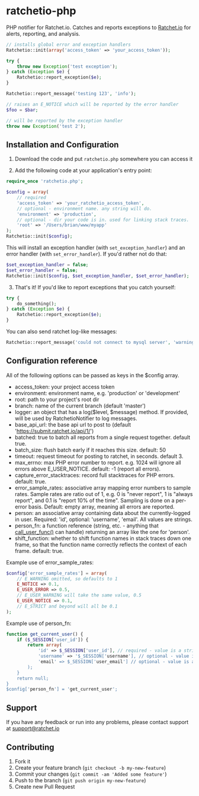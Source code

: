 ratchetio-php
===========

PHP notifier for Ratchet.io. Catches and reports exceptions to [Ratchet.io](https://ratchet.io/) for alerts, reporting, and analysis.

```php
// installs global error and exception handlers
Ratchetio::init(array('access_token' => 'your_access_token'));

try {
    throw new Exception('test exception');
} catch (Exception $e) {
    Ratchetio::report_exception($e);
}

Ratchetio::report_message('testing 123', 'info');

// raises an E_NOTICE which will be reported by the error handler
$foo = $bar;

// will be reported by the exception handler
throw new Exception('test 2');
```

## Installation and Configuration

1. Download the code and put `ratchetio.php` somewhere you can access it

2. Add the following code at your application's entry point:

```php
require_once 'ratchetio.php';

$config = array(
    // required
    'access_token' => 'your_ratchetio_access_token',
    // optional - environment name. any string will do.
    'environment' => 'production',
    // optional - dir your code is in. used for linking stack traces.
    'root' => '/Users/brian/www/myapp'
);
Ratchetio::init($config);
```

This will install an exception handler (with `set_exception_handler`) and an error handler (with `set_error_handler`). If you'd rather not do that:

```php
$set_exception_handler = false;
$set_error_handler = false;
Ratchetio::init($config, $set_exception_handler, $set_error_handler);
```

3. That's it! If you'd like to report exceptions that you catch yourself:

```php
try {
    do_something();
} catch (Exception $e) {
    Ratchetio::report_exception($e);
}
```

You can also send ratchet log-like messages:

```php
Ratchetio::report_message('could not connect to mysql server', 'warning');
```


## Configuration reference

All of the following options can be passed as keys in the $config array.

- access_token: your project access token
- environment: environment name, e.g. 'production' or 'development'
- root: path to your project's root dir
- branch: name of the current branch (default 'master')
- logger: an object that has a log($level, $message) method. If provided, will be used by RatchetioNotifier to log messages.
- base_api_url: the base api url to post to (default 'https://submit.ratchet.io/api/1/')
- batched: true to batch all reports from a single request together. default true.
- batch_size: flush batch early if it reaches this size. default: 50
- timeout: request timeout for posting to ratchet, in seconds. default 3.
- max_errno: max PHP error number to report. e.g. 1024 will ignore all errors above E_USER_NOTICE. default: -1 (report all errors).
- capture_error_stacktraces: record full stacktraces for PHP errors. default: true.
- error_sample_rates: associative array mapping error numbers to sample rates. Sample rates are ratio out of 1, e.g. 0 is "never report", 1 is "always report", and 0.1 is "report 10% of the time". Sampling is done on a per-error basis. Default: empty array, meaning all errors are reported.
- person: an associative array containing data about the currently-logged in user. Required: 'id', optional: 'username', 'email'. All values are strings.
- person_fn: a function reference (string, etc. - anything that [call_user_func()](http://php.net/call_user_func) can handle) returning an array like the one for 'person'.
- shift_function: whether to shift function names in stack traces down one frame, so that the function name correctly reflects the context of each frame. default: true.

Example use of error_sample_rates:
```php
$config['error_sample_rates'] = array(
    // E_WARNING omitted, so defaults to 1
    E_NOTICE => 0.1,
    E_USER_ERROR => 0.5,
    // E_USER_WARNING will take the same value, 0.5
    E_USER_NOTICE => 0.1,
    // E_STRICT and beyond will all be 0.1
);
```

Example use of person_fn:
```php
function get_current_user() {
    if ($_SESSION['user_id']) {
        return array(
            'id' => $_SESSION['user_id'], // required - value is a string
            'username' => '$_SESSION['username'], // optional - value is a string
            'email' => $_SESSION['user_email'] // optional - value is a string
        );
    }
    return null;
}
$config['person_fn'] = 'get_current_user';
```


## Support

If you have any feedback or run into any problems, please contact support at support@ratchet.io


## Contributing

1. Fork it
2. Create your feature branch (`git checkout -b my-new-feature`)
3. Commit your changes (`git commit -am 'Added some feature'`)
4. Push to the branch (`git push origin my-new-feature`)
5. Create new Pull Request



